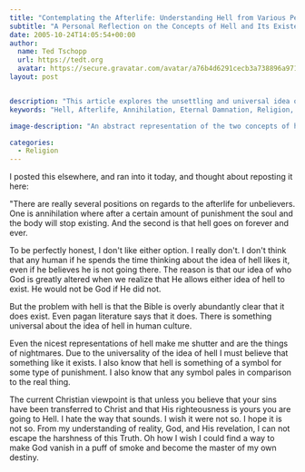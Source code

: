 ```yaml
---
title: "Contemplating the Afterlife: Understanding Hell from Various Perspectives"
subtitle: "A Personal Reflection on the Concepts of Hell and Its Existence in Belief Systems"
date: 2005-10-24T14:05:54+00:00
author:
  name: Ted Tschopp
  url: https://tedt.org
  avatar: https://secure.gravatar.com/avatar/a76b4d6291cecb3a738896a971bfb903?s=512&d=mp&r=g
layout: post


description: "This article explores the unsettling and universal idea of hell, examining two main positions regarding the afterlife for unbelievers: annihilation and eternal damnation. The author's personal struggle with these concepts provides a thought-provoking analysis of human culture and religious beliefs."
keywords: "Hell, Afterlife, Annihilation, Eternal Damnation, Religion, Belief Systems, Christian Viewpoint, Pagan Literature, Symbolism, Punishment"

image-description: "An abstract representation of the two concepts of hell: annihilation and eternal torment. The imagery is dark and unsettling, yet artful, symbolizing the profound and uncomfortable nature of these beliefs. It conveys the universality and nightmarish quality of hell in human culture.  In the style of antichrist, dark yellow and light red, jarosław jaśnikowski, monumental murals, god rays, gustave buchet, hercules seghers"

categories:
  - Religion
---
```

I posted this elsewhere, and ran into it today, and thought about reposting it here:

"There are really several positions on regards to the afterlife for unbelievers. One is annihilation where after a certain amount of punishment the soul and the body will stop existing. And the second is that hell goes on forever and ever.

To be perfectly honest, I don't like either option. I really don't. I don't think that any human if he spends the time thinking about the idea of hell likes it, even if he believes he is not going there. The reason is that our idea of who God is greatly altered when we realize that He allows either idea of hell to exist. He would not be God if He did not.

But the problem with hell is that the Bible is overly abundantly clear that it does exist. Even pagan literature says that it does. There is something universal about the idea of hell in human culture.

Even the nicest representations of hell make me shutter and are the things of nightmares. Due to the universality of the idea of hell I must believe that something like it exists. I also know that hell is something of a symbol for some type of punishment. I also know that any symbol pales in comparison to the real thing.

The current Christian viewpoint is that unless you believe that your sins have been transferred to Christ and that His righteousness is yours you are going to Hell. I hate the way that sounds. I wish it were not so. I hope it is not so. From my understanding of reality, God, and His revelation, I can not escape the harshness of this Truth. Oh how I wish I could find a way to make God vanish in a puff of smoke and become the master of my own destiny.
